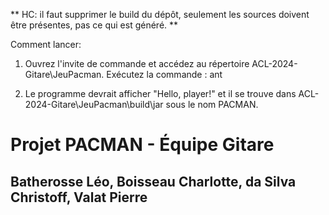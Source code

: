 ** HC: il faut supprimer le build du dépôt, seulement les sources doivent être présentes, pas ce qui est généré. **

Comment lancer:

1. Ouvrez l'invite de commande et accédez au répertoire ACL-2024-Gitare\JeuPacman.
Exécutez la commande : ant

2. Le programme devrait afficher "Hello, player!" et il se trouve dans ACL-2024-Gitare\JeuPacman\build\jar sous le nom PACMAN.



# Projet PACMAN - Équipe Gitare
## Batherosse Léo, Boisseau Charlotte, da Silva Christoff, Valat Pierre
